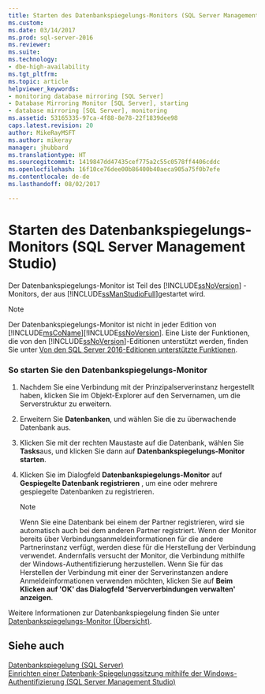 ```yaml
---
title: Starten des Datenbankspiegelungs-Monitors (SQL Server Management Studio) | Microsoft-Dokumentation
ms.custom: 
ms.date: 03/14/2017
ms.prod: sql-server-2016
ms.reviewer: 
ms.suite: 
ms.technology:
- dbe-high-availability
ms.tgt_pltfrm: 
ms.topic: article
helpviewer_keywords:
- monitoring database mirroring [SQL Server]
- Database Mirroring Monitor [SQL Server], starting
- database mirroring [SQL Server], monitoring
ms.assetid: 53165335-97ca-4f88-8e78-22f1839dee98
caps.latest.revision: 20
author: MikeRayMSFT
ms.author: mikeray
manager: jhubbard
ms.translationtype: HT
ms.sourcegitcommit: 1419847dd47435cef775a2c55c0578ff4406cddc
ms.openlocfilehash: 16f10ce76dee00b86400b40aeca905a75f0b7efe
ms.contentlocale: de-de
ms.lasthandoff: 08/02/2017

---
```

# <a name="start-database-mirroring-monitor-sql-server-management-studio"></a>Starten des Datenbankspiegelungs-Monitors (SQL Server Management Studio)
  Der Datenbankspiegelungs-Monitor ist Teil des [!INCLUDE[ssNoVersion](../../includes/ssnoversion-md.md)] -Monitors, der aus [!INCLUDE[ssManStudioFull](../../includes/ssmanstudiofull-md.md)]gestartet wird.  
  
> [!NOTE]  
>  Der Datenbankspiegelungs-Monitor ist nicht in jeder Edition von [!INCLUDE[msCoName](../../includes/msconame-md.md)][!INCLUDE[ssNoVersion](../../includes/ssnoversion-md.md)]. Eine Liste der Funktionen, die von den [!INCLUDE[ssNoVersion](../../includes/ssnoversion-md.md)]-Editionen unterstützt werden, finden Sie unter [Von den SQL Server 2016-Editionen unterstützte Funktionen](~/sql-server/editions-and-supported-features-for-sql-server-2016.md).  
  
### <a name="to-launch-the-database-mirroring-monitor"></a>So starten Sie den Datenbankspiegelungs-Monitor  
  
1.  Nachdem Sie eine Verbindung mit der Prinzipalserverinstanz hergestellt haben, klicken Sie im Objekt-Explorer auf den Servernamen, um die Serverstruktur zu erweitern.  
  
2.  Erweitern Sie **Datenbanken**, und wählen Sie die zu überwachende Datenbank aus.  
  
3.  Klicken Sie mit der rechten Maustaste auf die Datenbank, wählen Sie **Tasks**aus, und klicken Sie dann auf **Datenbankspiegelungs-Monitor starten**.  
  
4.  Klicken Sie im Dialogfeld **Datenbankspiegelungs-Monitor** auf **Gespiegelte Datenbank registrieren** , um eine oder mehrere gespiegelte Datenbanken zu registrieren.  
  
    > [!NOTE]  
    >  Wenn Sie eine Datenbank bei einem der Partner registrieren, wird sie automatisch auch bei dem anderen Partner registriert. Wenn der Monitor bereits über Verbindungsanmeldeinformationen für die andere Partnerinstanz verfügt, werden diese für die Herstellung der Verbindung verwendet. Andernfalls versucht der Monitor, die Verbindung mithilfe der Windows-Authentifizierung herzustellen. Wenn Sie für das Herstellen der Verbindung mit einer der Serverinstanzen andere Anmeldeinformationen verwenden möchten, klicken Sie auf **Beim Klicken auf 'OK' das Dialogfeld 'Serververbindungen verwalten' anzeigen**.  
  
 Weitere Informationen zur Datenbankspiegelung finden Sie unter [Datenbankspiegelungs-Monitor (Übersicht)](../../database-engine/database-mirroring/database-mirroring-monitor-overview.md).  
  
## <a name="see-also"></a>Siehe auch  
 [Datenbankspiegelung &#40;SQL Server&#41;](../../database-engine/database-mirroring/database-mirroring-sql-server.md)   
 [Einrichten einer Datenbank-Spiegelungssitzung mithilfe der Windows-Authentifizierung &#40;SQL Server Management Studio&#41;](../../database-engine/database-mirroring/establish-database-mirroring-session-windows-authentication.md)  
  
  

